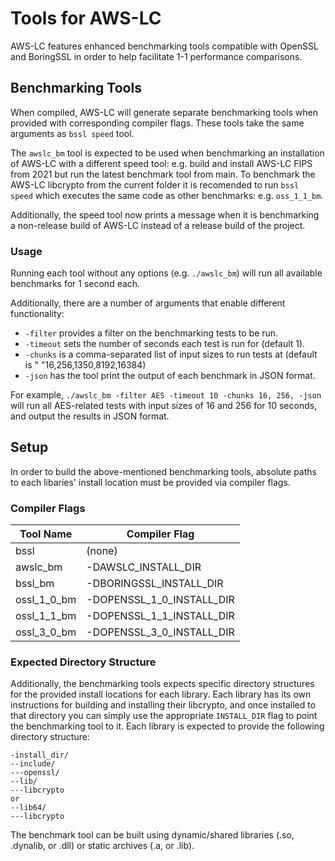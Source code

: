 # Tools for AWS-LC
AWS-LC features enhanced benchmarking tools compatible with OpenSSL and BoringSSL in order to help facilitate 1-1 performance comparisons.

## Benchmarking Tools
When compiled, AWS-LC will generate separate benchmarking tools when provided with corresponding compiler flags. These tools take the same arguments as `bssl speed` tool.

The `awslc_bm` tool is expected to be used when benchmarking an installation of AWS-LC with a different speed tool: e.g.
build and install AWS-LC FIPS from 2021 but run the latest benchmark tool from main. To benchmark the AWS-LC libcrypto
from the current folder it is recomended to run `bssl speed` which executes the same code as other benchmarks: e.g. 
`oss_1_1_bm`.

Additionally, the speed tool now prints a message when it is benchmarking a non-release build of AWS-LC instead of a release build of the project.

### Usage
Running each tool without any options (e.g. `./awslc_bm`) will run all available benchmarks for 1 second each.

Additionally, there are a number of arguments that enable different functionality:
* `-filter` provides a filter on the benchmarking tests to be run.
* `-timeout` sets the number of seconds each test is run for (default 1).
* `-chunks` is a comma-separated list of input sizes to run tests at (default is "
  "16,256,1350,8192,16384)
* `-json` has the tool print the output of each benchmark in JSON format.

For example, `./awslc_bm -filter AES -timeout 10 -chunks 16, 256, -json` will run all AES-related tests with input sizes of 16 and 256 for 10 seconds, and output the results in JSON format.

## Setup
In order to build the above-mentioned benchmarking tools, absolute paths to each libaries' install location must be provided via compiler flags.

### Compiler Flags
|  Tool Name  |  Compiler Flag  |
| ------------- | ------------- |
 | bssl | (none) | 
| awslc_bm | -DAWSLC_INSTALL_DIR |
| bssl_bm | -DBORINGSSL_INSTALL_DIR |
| ossl_1_0_bm | -DOPENSSL_1_0_INSTALL_DIR |
| ossl_1_1_bm | -DOPENSSL_1_1_INSTALL_DIR |
| ossl_3_0_bm | -DOPENSSL_3_0_INSTALL_DIR |

### Expected Directory Structure
Additionally, the benchmarking tools expects specific directory structures for the provided install locations for each
library. Each library has its own instructions for building and installing their libcrypto, and once installed to that 
directory you can simply use the appropriate `INSTALL_DIR` flag to point the benchmarking tool to it. Each library is
expected to provide the following directory structure:

```
-install_dir/
--include/
---openssl/
--lib/
---libcrypto
or
--lib64/
---libcrypto
```

The benchmark tool can be built using dynamic/shared libraries (.so, .dynalib, or .dll) or static archives (.a, or .lib).